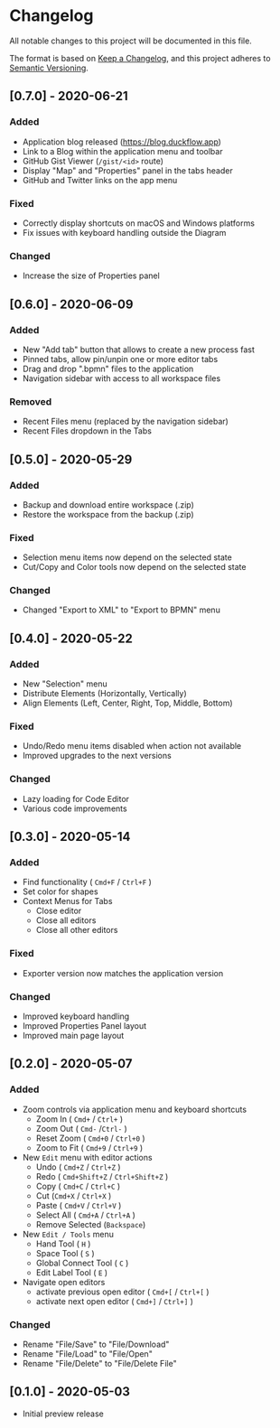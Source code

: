# Changelog

All notable changes to this project will be documented in this file.

The format is based on [Keep a Changelog](https://keepachangelog.com/en/1.0.0/),
and this project adheres to [Semantic Versioning](https://semver.org/spec/v2.0.0.html).

## [0.7.0] - 2020-06-21

### Added

- Application blog released (https://blog.duckflow.app)
- Link to a Blog within the application menu and toolbar
- GitHub Gist Viewer (`/gist/<id>` route)
- Display "Map" and "Properties" panel in the tabs header
- GitHub and Twitter links on the app menu

### Fixed

- Correctly display shortcuts on macOS and Windows platforms
- Fix issues with keyboard handling outside the Diagram

### Changed

- Increase the size of Properties panel

## [0.6.0] - 2020-06-09

### Added

- New "Add tab" button that allows to create a new process fast
- Pinned tabs, allow pin/unpin one or more editor tabs
- Drag and drop ".bpmn" files to the application
- Navigation sidebar with access to all workspace files

### Removed

- Recent Files menu (replaced by the navigation sidebar)
- Recent Files dropdown in the Tabs

## [0.5.0] - 2020-05-29

### Added

- Backup and download entire workspace (.zip)
- Restore the workspace from the backup (.zip)

### Fixed

- Selection menu items now depend on the selected state
- Cut/Copy and Color tools now depend on the selected state

### Changed

- Changed "Export to XML" to "Export to BPMN" menu

## [0.4.0] - 2020-05-22

### Added

- New "Selection" menu
- Distribute Elements (Horizontally, Vertically)
- Align Elements (Left, Center, Right, Top, Middle, Bottom)

### Fixed

- Undo/Redo menu items disabled when action not available
- Improved upgrades to the next versions

### Changed

- Lazy loading for Code Editor
- Various code improvements

## [0.3.0] - 2020-05-14

### Added

- Find functionality ( `Cmd+F` / `Ctrl+F` )
- Set color for shapes
- Context Menus for Tabs
  - Close editor
  - Close all editors
  - Close all other editors

### Fixed

- Exporter version now matches the application version

### Changed

- Improved keyboard handling
- Improved Properties Panel layout
- Improved main page layout

## [0.2.0] - 2020-05-07

### Added

- Zoom controls via application menu and keyboard shortcuts
  - Zoom In ( `Cmd+` / `Ctrl+` )
  - Zoom Out ( `Cmd-` /`Ctrl-` )
  - Reset Zoom ( `Cmd+0` / `Ctrl+0` )
  - Zoom to Fit ( `Cmd+9` / `Ctrl+9` )
- New `Edit` menu with editor actions
  - Undo ( `Cmd+Z` / `Ctrl+Z` )
  - Redo ( `Cmd+Shift+Z` / `Ctrl+Shift+Z` )
  - Copy ( `Cmd+C` / `Ctrl+C` )
  - Cut (`Cmd+X` / `Ctrl+X` )
  - Paste ( `Cmd+V` / `Ctrl+V` )
  - Select All ( `Cmd+A` / `Ctrl+A` )
  - Remove Selected (`Backspace`)
- New `Edit / Tools` menu
  - Hand Tool ( `H` )
  - Space Tool ( `S` )
  - Global Connect Tool ( `C` )
  - Edit Label Tool ( `E` )
- Navigate open editors
  - activate previous open editor ( `Cmd+[` / `Ctrl+[` )
  - activate next open editor ( `Cmd+]` / `Ctrl+]` )

### Changed

- Rename "File/Save" to "File/Download"
- Rename "File/Load" to "File/Open"
- Rename "File/Delete" to "File/Delete File"

## [0.1.0] - 2020-05-03

- Initial preview release
